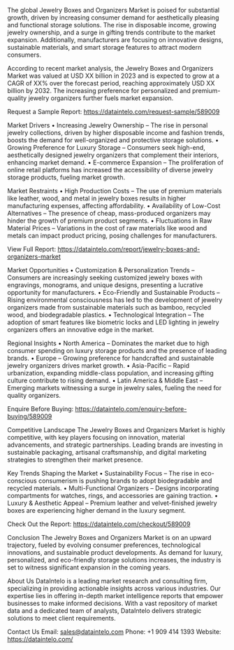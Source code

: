 The global Jewelry Boxes and Organizers Market is poised for substantial growth, driven by increasing consumer demand for aesthetically pleasing and functional storage solutions. The rise in disposable income, growing jewelry ownership, and a surge in gifting trends contribute to the market expansion. Additionally, manufacturers are focusing on innovative designs, sustainable materials, and smart storage features to attract modern consumers.

According to recent market analysis, the Jewelry Boxes and Organizers Market was valued at USD XX billion in 2023 and is expected to grow at a CAGR of XX% over the forecast period, reaching approximately USD XX billion by 2032. The increasing preference for personalized and premium-quality jewelry organizers further fuels market expansion.

Request a Sample Report: https://dataintelo.com/request-sample/589009

Market Drivers
•	Increasing Jewelry Ownership – The rise in personal jewelry collections, driven by higher disposable income and fashion trends, boosts the demand for well-organized and protective storage solutions.
•	Growing Preference for Luxury Storage – Consumers seek high-end, aesthetically designed jewelry organizers that complement their interiors, enhancing market demand.
•	E-commerce Expansion – The proliferation of online retail platforms has increased the accessibility of diverse jewelry storage products, fueling market growth.

Market Restraints
•	High Production Costs – The use of premium materials like leather, wood, and metal in jewelry boxes results in higher manufacturing expenses, affecting affordability.
•	Availability of Low-Cost Alternatives – The presence of cheap, mass-produced organizers may hinder the growth of premium product segments.
•	Fluctuations in Raw Material Prices – Variations in the cost of raw materials like wood and metals can impact product pricing, posing challenges for manufacturers.

View Full Report: https://dataintelo.com/report/jewelry-boxes-and-organizers-market

Market Opportunities
•	Customization & Personalization Trends – Consumers are increasingly seeking customized jewelry boxes with engravings, monograms, and unique designs, presenting a lucrative opportunity for manufacturers.
•	Eco-Friendly and Sustainable Products – Rising environmental consciousness has led to the development of jewelry organizers made from sustainable materials such as bamboo, recycled wood, and biodegradable plastics.
•	Technological Integration – The adoption of smart features like biometric locks and LED lighting in jewelry organizers offers an innovative edge in the market.

Regional Insights
•	North America – Dominates the market due to high consumer spending on luxury storage products and the presence of leading brands.
•	Europe – Growing preference for handcrafted and sustainable jewelry organizers drives market growth.
•	Asia-Pacific – Rapid urbanization, expanding middle-class population, and increasing gifting culture contribute to rising demand.
•	Latin America & Middle East – Emerging markets witnessing a surge in jewelry sales, fueling the need for quality organizers.

Enquire Before Buying: https://dataintelo.com/enquiry-before-buying/589009

Competitive Landscape
The Jewelry Boxes and Organizers Market is highly competitive, with key players focusing on innovation, material advancements, and strategic partnerships. Leading brands are investing in sustainable packaging, artisanal craftsmanship, and digital marketing strategies to strengthen their market presence.

Key Trends Shaping the Market
•	Sustainability Focus – The rise in eco-conscious consumerism is pushing brands to adopt biodegradable and recycled materials.
•	Multi-Functional Organizers – Designs incorporating compartments for watches, rings, and accessories are gaining traction.
•	Luxury & Aesthetic Appeal – Premium leather and velvet-finished jewelry boxes are experiencing higher demand in the luxury segment.

Check Out the Report: https://dataintelo.com/checkout/589009

Conclusion
The Jewelry Boxes and Organizers Market is on an upward trajectory, fueled by evolving consumer preferences, technological innovations, and sustainable product developments. As demand for luxury, personalized, and eco-friendly storage solutions increases, the industry is set to witness significant expansion in the coming years.

About Us
DataIntelo is a leading market research and consulting firm, specializing in providing actionable insights across various industries. Our expertise lies in offering in-depth market intelligence reports that empower businesses to make informed decisions. With a vast repository of market data and a dedicated team of analysts, DataIntelo delivers strategic solutions to meet client requirements.

Contact Us
Email: sales@dataintelo.com
Phone: +1 909 414 1393
Website: https://dataintelo.com/
